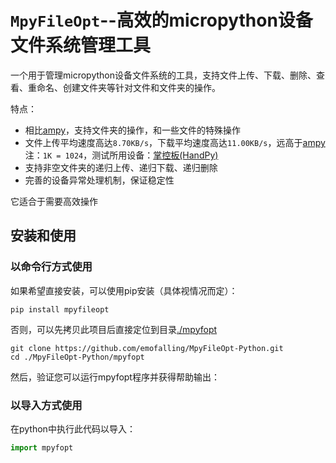 # `MpyFileOpt`--高效的micropython设备文件系统管理工具
一个用于管理micropython设备文件系统的工具，支持文件上传、下载、删除、查看、重命名、创建文件夹等针对文件和文件夹的操作。

特点：
- 相比[ampy](https://github.com/scientifichackers/ampy)，支持文件夹的操作，和一些文件的特殊操作
- 文件上传平均速度高达`8.70KB/s`，下载平均速度高达`11.00KB/s`，远高于[ampy](https://github.com/scientifichackers/ampy)  
注：`1K = 1024`，测试所用设备：[掌控板(HandPy)](https://labplus.cn/handPy)
- 支持非空文件夹的递归上传、递归下载、递归删除
- 完善的设备异常处理机制，保证稳定性

它适合于需要高效操作

## 安装和使用
### 以命令行方式使用
如果希望直接安装，可以使用pip安装（具体视情况而定）：
```shell
pip install mpyfileopt
```
否则，可以先拷贝此项目后直接定位到目录[./mpyfopt](./mpyfopt)
```
git clone https://github.com/emofalling/MpyFileOpt-Python.git
cd ./MpyFileOpt-Python/mpyfopt
```
然后，验证您可以运行mpyfopt程序并获得帮助输出：
### 以导入方式使用
在python中执行此代码以导入：
```python
import mpyfopt
```